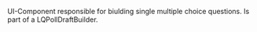 UI-Component responsible for biulding single multiple choice questions.
Is part of a LQPollDraftBuilder.
